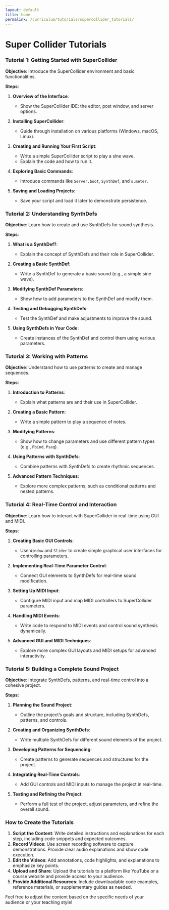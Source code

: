 ```yaml
---
layout: default
title: home
permalink: /curriculum/tutorials/supercollider_tutorials/
---
```

# Super Collider Tutorials

### **Tutorial 1: Getting Started with SuperCollider**

**Objective**: Introduce the SuperCollider environment and basic functionalities.

**Steps**:
1. **Overview of the Interface**:
   - Show the SuperCollider IDE: the editor, post window, and server options.

2. **Installing SuperCollider**:
   - Guide through installation on various platforms (Windows, macOS, Linux).

3. **Creating and Running Your First Script**:
   - Write a simple SuperCollider script to play a sine wave.
   - Explain the code and how to run it.

4. **Exploring Basic Commands**:
   - Introduce commands like `Server.boot`, `SynthDef`, and `s.meter`.

5. **Saving and Loading Projects**:
   - Save your script and load it later to demonstrate persistence.

### **Tutorial 2: Understanding SynthDefs**

**Objective**: Learn how to create and use SynthDefs for sound synthesis.

**Steps**:
1. **What is a SynthDef?**:
   - Explain the concept of SynthDefs and their role in SuperCollider.

2. **Creating a Basic SynthDef**:
   - Write a SynthDef to generate a basic sound (e.g., a simple sine wave).

3. **Modifying SynthDef Parameters**:
   - Show how to add parameters to the SynthDef and modify them.

4. **Testing and Debugging SynthDefs**:
   - Test the SynthDef and make adjustments to improve the sound.

5. **Using SynthDefs in Your Code**:
   - Create instances of the SynthDef and control them using various parameters.

### **Tutorial 3: Working with Patterns**

**Objective**: Understand how to use patterns to create and manage sequences.

**Steps**:
1. **Introduction to Patterns**:
   - Explain what patterns are and their use in SuperCollider.

2. **Creating a Basic Pattern**:
   - Write a simple pattern to play a sequence of notes.

3. **Modifying Patterns**:
   - Show how to change parameters and use different pattern types (e.g., `Pbind`, `Pseq`).

4. **Using Patterns with SynthDefs**:
   - Combine patterns with SynthDefs to create rhythmic sequences.

5. **Advanced Pattern Techniques**:
   - Explore more complex patterns, such as conditional patterns and nested patterns.

### **Tutorial 4: Real-Time Control and Interaction**

**Objective**: Learn how to interact with SuperCollider in real-time using GUI and MIDI.

**Steps**:
1. **Creating Basic GUI Controls**:
   - Use `Window` and `Slider` to create simple graphical user interfaces for controlling parameters.

2. **Implementing Real-Time Parameter Control**:
   - Connect GUI elements to SynthDefs for real-time sound modification.

3. **Setting Up MIDI Input**:
   - Configure MIDI input and map MIDI controllers to SuperCollider parameters.

4. **Handling MIDI Events**:
   - Write code to respond to MIDI events and control sound synthesis dynamically.

5. **Advanced GUI and MIDI Techniques**:
   - Explore more complex GUI layouts and MIDI setups for advanced interactivity.

### **Tutorial 5: Building a Complete Sound Project**

**Objective**: Integrate SynthDefs, patterns, and real-time control into a cohesive project.

**Steps**:
1. **Planning the Sound Project**:
   - Outline the project’s goals and structure, including SynthDefs, patterns, and controls.

2. **Creating and Organizing SynthDefs**:
   - Write multiple SynthDefs for different sound elements of the project.

3. **Developing Patterns for Sequencing**:
   - Create patterns to generate sequences and structures for the project.

4. **Integrating Real-Time Controls**:
   - Add GUI controls and MIDI inputs to manage the project in real-time.

5. **Testing and Refining the Project**:
   - Perform a full test of the project, adjust parameters, and refine the overall sound.

### How to Create the Tutorials

1. **Script the Content**: Write detailed instructions and explanations for each step, including code snippets and expected outcomes.
2. **Record Videos**: Use screen recording software to capture demonstrations. Provide clear audio explanations and show code execution.
3. **Edit the Videos**: Add annotations, code highlights, and explanations to emphasize key points.
4. **Upload and Share**: Upload the tutorials to a platform like YouTube or a course website and provide access to your audience.
5. **Provide Additional Resources**: Include downloadable code examples, reference materials, or supplementary guides as needed.

Feel free to adjust the content based on the specific needs of your audience or your teaching style!
